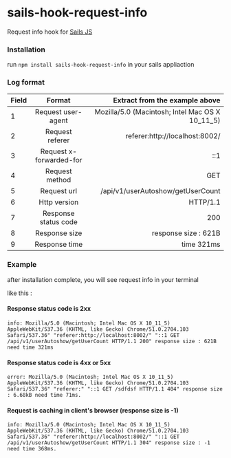 # sails-hook-request-info

Request info hook for [Sails JS](http://sailsjs.org)

### Installation

run `npm install sails-hook-request-info` in your sails appliaction

### Log format

| Field | Format | Extract from the example above
|:------------- |:---------------:| -------------:|
| 1 | Request user-agent | Mozilla/5.0 (Macintosh; Intel Mac OS X 10_11_5) | 
| 2 | Request referer | referer:http://localhost:8002/ |
| 3 | Request x-forwarded-for | ::1 | 
| 4 | Request method | GET | 
| 5 | Request url | /api/v1/userAutoshow/getUserCount | 
| 6 | Http version | HTTP/1.1 | 
| 7 | Response status code | 200 | 
| 8 | Response size | response size : 621B | 
| 9 | Response time | time 321ms | 

### Example

after installation complete, you will see request info in your terminal

like this :

#### Response status code is 2xx 

```info: Mozilla/5.0 (Macintosh; Intel Mac OS X 10_11_5) AppleWebKit/537.36 (KHTML, like Gecko) Chrome/51.0.2704.103 Safari/537.36" "referer:http://localhost:8002/" "::1 GET /api/v1/userAutoshow/getUserCount HTTP/1.1 200" response size : 621B need time 321ms```

#### Response status code is 4xx or 5xx

```error: Mozilla/5.0 (Macintosh; Intel Mac OS X 10_11_5) AppleWebKit/537.36 (KHTML, like Gecko) Chrome/51.0.2704.103 Safari/537.36" "referer:" "::1 GET /sdfdsf HTTP/1.1 404" response size : 6.68kB need time 71ms.```

#### Request is caching in client's browser (response size is -1)

```info: Mozilla/5.0 (Macintosh; Intel Mac OS X 10_11_5) AppleWebKit/537.36 (KHTML, like Gecko) Chrome/51.0.2704.103 Safari/537.36" "referer:http://localhost:8002/" "::1 GET /api/v1/userAutoshow/getUserCount HTTP/1.1 304" response size : -1 need time 368ms.```

